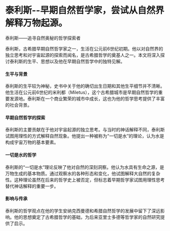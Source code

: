 # 泰利斯--早期自然哲学家，尝试从自然界解释万物起源。

泰利斯——追寻自然奥秘的哲学探索者

泰利斯，古希腊早期自然哲学家之一，生活在公元前6世纪初期。他以对自然界的独立思考和对宇宙起源的探索而闻名，是古希腊哲学的奠基人之一。本文将深入探讨泰利斯的生平、思想以及他在早期自然哲学中的独特见解。

#### 生平与背景

泰利斯的生平较为神秘，史书中关于他的确切出生日期和其他生平细节并不清晰。他生活在公元前6世纪的米利都（Miletus），这个古希腊城市是早期自然哲学的重要发源地。泰利斯在一个商业繁荣的城市中成长，这也为他的哲学思考提供了丰富的社会背景。

#### 早期自然哲学的探索

泰利斯的主要贡献在于他对宇宙起源的独立思考。与当时的神话解释不同，泰利斯试图用理性的方式解释自然现象。他提出一种被称为“一切是水”的理论，认为水是构成宇宙万物的基本要素。

#### 一切是水的哲学

泰利斯的“一切是水”理论反映了他对自然的深刻洞察。他认为水具有生命之源，是万物生成的基本物质。通过观察水的各种形态和变化，他试图解释大自然的复杂性。这种理论虽然在后来的哲学史上被否定，但标志着早期哲学家试图用理性思考替代神话解释的重要一步。

#### 影响与传承

泰利斯的哲学观点在他的学生安纳克西曼德和希腊自然哲学的发展中留下了深远影响。他的思想奠定了古希腊哲学的基础，为后来亚里士多德等哲学家的自然研究提供了启示。
